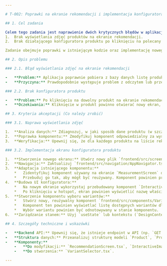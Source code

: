 ```yaml
---

# T-002: Poprawki na ekranie rekomendacji i implementacja konfiguratora produktu

## 1. Cel zadania

Celem tego zadania jest naprawienie dwóch krytycznych błędów w aplikacji:
1.  Brak wyświetlania zdjęć produktów na ekranie rekomendacji.
2.  Brak działającego konfiguratora produktu po kliknięciu na polecany produkt.

Zadanie obejmuje poprawki w istniejącym kodzie oraz implementację nowego ekranu konfiguratora produktu, zgodnie z dostarczonym projektem graficznym.

## 2. Opis problemu

### 2.1. Błąd wyświetlania zdjęć na ekranie rekomendacji

-   **Problem:** Aplikacja poprawnie pobiera z bazy danych listę produktów pasujących do preferencji użytkownika, ale na ekranie `RecommendationScreen` nie wyświetlają się ich zdjęcia.
-   **Przyczyna:** Prawdopodobnie występuje problem z odczytem lub przekazaniem ścieżki do głównego zdjęcia produktu z danych backendu do komponentu frontendowego.

### 2.2. Brak konfiguratora produktu

-   **Problem:** Po kliknięciu na dowolny produkt na ekranie rekomendacji, użytkownik jest przenoszony do widoku z tekstem zastępczym, zamiast do interaktywnego konfiguratora produktu.
-   **Oczekiwania:** Kliknięcie w produkt powinno otwierać nowy ekran, na którym użytkownik może personalizować produkt (np. zmieniać guziki, kolor, materiał), zgodnie z projektem `frontendDesigns/Konfigurator_2.jpg`.

## 3. Kryteria akceptacji (Co należy zrobić)

### 3.1. Naprawa wyświetlania zdjęć

1.  **Analiza danych:** Zdiagnozuj, w jaki sposób dane produktu (w szczególności tablica `multimedia`) są odbierane z backendu na ekranie `RecommendationScreen`.
2.  **Poprawka komponentu:** Zmodyfikuj komponent odpowiedzialny za wyświetlanie pojedynczego produktu na liście rekomendacji, aby poprawnie interpretował dane i wyświetlał główne zdjęcie produktu.
3.  **Weryfikacja:** Upewnij się, że dla każdego produktu na liście rekomendacji wyświetlane jest odpowiednie zdjęcie.

### 3.2. Implementacja ekranu konfiguratora produktu

1.  **Stworzenie nowego ekranu:** Utwórz nowy plik `frontend/src/screens/ProductConfiguratorScreen.tsx`.
2.  **Nawigacja:** Zaktualizuj `frontend/src/navigation/AppNavigator.tsx`, aby po kliknięciu produktu na `RecommendationScreen` nawigować do nowego ekranu `ProductConfiguratorScreen`, przekazując ID wybranego produktu.
3.  **Adaptacja istniejącego komponentu:**
    *   Zidentyfikuj komponent używany na ekranie `MeasurementScreen` do interaktywnego obrazu (prawdopodobnie `InteractiveImageView.tsx`).
    *   Przebuduj go tak, aby mógł być reużywany. Komponent powinien przyjmować jako właściwości (props) źródło obrazu oraz listę interaktywnych punktów (hotspotów).
4.  **Budowa UI konfiguratora:**
    *   Na nowym ekranie wykorzystaj przebudowany komponent `InteractiveImageView` do wyświetlenia obrazu produktu z hotspotami pobranymi z backendu.
    *   Po kliknięciu w hotspot, ekran powinien wyświetlić nazwę właściwości do skonfigurowania (np. "GUZIK", "MATERIAŁ").
5.  **Stworzenie komponentu wyboru wariantów:**
    *   Stwórz nowy, reużywalny komponent `frontend/src/components/VariantSelector.tsx`.
    *   Komponent ten powinien wyświetlać listę dostępnych wariantów dla wybranej właściwości (np. listę obrazków z różnymi guzikami).
    *   Wybór wariantu powinien być odnotowywany w stanie komponentu.
6.  **Zarządzanie stanem:** Użyj `useState` lub kontekstu (`DesignContext`) do przechowywania aktualnej konfiguracji produktu (które warianty dla których właściwości zostały wybrane).

## 4. Szczegóły techniczne i wskazówki

-   **Backend API:** Upewnij się, że istnieje endpoint w API (np. `GET /api/products/:id`), który zwraca wszystkie potrzebne dane produktu, w tym jego właściwości, warianty i przypisane do nich multimedia.
-   **Struktura danych:** Przeanalizuj strukturę modeli `Product`, `Property`, `PropertyVariant` i `Multimedia` w `prisma/schema.prisma`, aby zrozumieć, jak są ze sobą powiązane.
-   **Komponenty:**
    -   **Do modyfikacji:** `RecommendationScreen.tsx`, `InteractiveImageView.tsx`, `ProductConfiguratorView.tsx`.
    -   **Do stworzenia:** `VariantSelector.tsx`.

---
```


